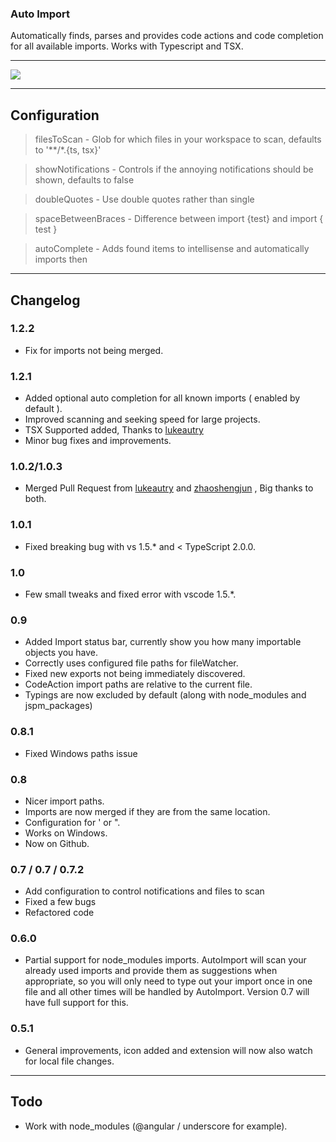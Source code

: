 ### Auto Import

Automatically finds, parses and provides code actions and code completion for all available imports. Works with Typescript and TSX.

----

<img src="http://g.recordit.co/2yRF1XeSbv.gif">

----

## Configuration

> filesToScan - Glob for which files in your workspace to scan, defaults to '**/*.{ts, tsx}'

> showNotifications - Controls if the annoying notifications should be shown, defaults to false

> doubleQuotes - Use double quotes rather than single

> spaceBetweenBraces - Difference between import {test} and import { test }

> autoComplete - Adds found items to intellisense and automatically imports then

----


## Changelog

### 1.2.2

- Fix for imports not being merged.

### 1.2.1

- Added optional auto completion for all known imports ( enabled by default ).
- Improved scanning and seeking speed for large projects.
- TSX Supported added, Thanks to [lukeautry](https://github.com/lukeautry "lukeautry")
- Minor bug fixes and improvements.

### 1.0.2/1.0.3

- Merged Pull Request from [lukeautry](https://github.com/lukeautry "lukeautry") and [zhaoshengjun](https://github.com/zhaoshengjun "zhaoshengjun") , Big thanks to both.


### 1.0.1

- Fixed breaking bug with vs 1.5.* and < TypeScript 2.0.0.

### 1.0

- Few small tweaks and fixed error with vscode 1.5.*.

### 0.9
 
- Added Import status bar, currently show you how many importable objects you have.
- Correctly uses configured file paths for fileWatcher.
- Fixed new exports not being immediately discovered.
- CodeAction import paths are relative to the current file.
- Typings are now excluded by default (along with node_modules and jspm_packages)

### 0.8.1

- Fixed Windows paths issue

### 0.8

- Nicer import paths.
- Imports are now merged if they are from the same location.
- Configuration for ' or ".
- Works on Windows.
- Now on Github.

### 0.7 / 0.7 / 0.7.2

- Add configuration to control notifications and files to scan
- Fixed a few bugs
- Refactored code

### 0.6.0

- Partial support for node_modules imports. AutoImport will scan your already used imports and provide them as suggestions when appropriate, so you will only need to type out your import once in one file and all other times will be handled by AutoImport. Version 0.7 will have full support for this.

### 0.5.1
- General improvements, icon added and extension will now also watch for local file changes.

----

## Todo

- Work with node_modules (@angular / underscore for example).


